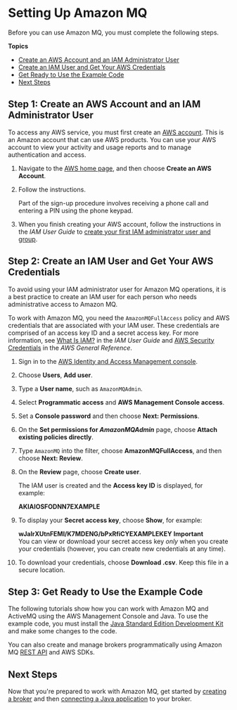 # Setting Up Amazon MQ<a name="amazon-mq-setting-up"></a>

Before you can use Amazon MQ, you must complete the following steps\.

**Topics**
+ [Create an AWS Account and an IAM Administrator User](#create-aws-account)
+ [Create an IAM User and Get Your AWS Credentials](#create-iam-user)
+ [Get Ready to Use the Example Code](#get-ready-to-use-example-code)
+ [Next Steps](#next-steps-setting-up)

## Step 1: Create an AWS Account and an IAM Administrator User<a name="create-aws-account"></a>

To access any AWS service, you must first create an [AWS account](https://aws.amazon.com/)\. This is an Amazon account that can use AWS products\. You can use your AWS account to view your activity and usage reports and to manage authentication and access\.

1. Navigate to the [AWS home page](https://aws.amazon.com/), and then choose **Create an AWS Account**\.

1. Follow the instructions\.

   Part of the sign\-up procedure involves receiving a phone call and entering a PIN using the phone keypad\.

1. When you finish creating your AWS account, follow the instructions in the *IAM User Guide* to [create your first IAM administrator user and group](https://docs.aws.amazon.com/IAM/latest/UserGuide/getting-started_create-admin-group.html)\.

## Step 2: Create an IAM User and Get Your AWS Credentials<a name="create-iam-user"></a>

To avoid using your IAM administrator user for Amazon MQ operations, it is a best practice to create an IAM user for each person who needs administrative access to Amazon MQ\.

To work with Amazon MQ, you need the `AmazonMQFullAccess` policy and AWS credentials that are associated with your IAM user\. These credentials are comprised of an access key ID and a secret access key\. For more information, see [What Is IAM?](https://docs.aws.amazon.com/IAM/latest/UserGuide/IAM_Introduction.html) in the *IAM User Guide* and [AWS Security Credentials](https://docs.aws.amazon.com/general/latest/gr/aws-security-credentials.html) in the *AWS General Reference*\.

1. Sign in to the [AWS Identity and Access Management console](https://console.aws.amazon.com/iam/)\.

1. Choose **Users**, **Add user**\.

1. Type a **User name**, such as `AmazonMQAdmin`\.

1. Select **Programmatic access** and **AWS Management Console access**\.

1. Set a **Console password** and then choose **Next: Permissions**\.

1. On the **Set permissions for *AmazonMQAdmin*** page, choose **Attach existing policies directly**\.

1. Type `AmazonMQ` into the filter, choose **AmazonMQFullAccess**, and then choose **Next: Review**\.

1. On the **Review** page, choose **Create user**\.

   The IAM user is created and the **Access key ID** is displayed, for example:

   **AKIAIOSFODNN7EXAMPLE**

1. To display your **Secret access key**, choose **Show**, for example:

   **wJalrXUtnFEMI/K7MDENG/bPxRfiCYEXAMPLEKEY**
**Important**  
You can view or download your secret access key *only* when you create your credentials \(however, you can create new credentials at any time\)\.

1. To download your credentials, choose **Download \.csv**\. Keep this file in a secure location\.

## Step 3: Get Ready to Use the Example Code<a name="get-ready-to-use-example-code"></a>

The following tutorials show how you can work with Amazon MQ and ActiveMQ using the AWS Management Console and Java\. To use the example code, you must install the [Java Standard Edition Development Kit](https://www.oracle.com/technetwork/java/javase/downloads/index.html) and make some changes to the code\.

You can also create and manage brokers programmatically using Amazon MQ [REST API](https://docs.aws.amazon.com/amazon-mq/latest/api-reference/) and AWS SDKs\.

## Next Steps<a name="next-steps-setting-up"></a>

Now that you're prepared to work with Amazon MQ, get started by [creating a broker](amazon-mq-getting-started.md) and then [connecting a Java application](amazon-mq-connecting-application.md) to your broker\.